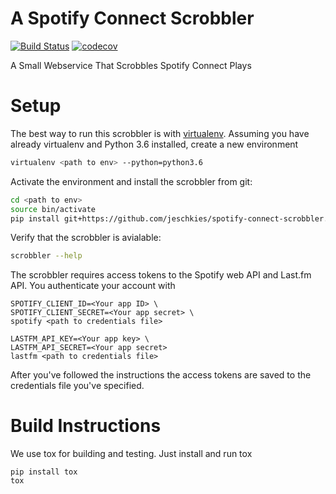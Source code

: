 # A Spotify Connect Scrobbler

[![Build Status](https://travis-ci.org/jeschkies/spotify-connect-scrobbler.svg?branch=master)](https://travis-ci.org/jeschkies/spotify-connect-scrobbler) [![codecov](https://codecov.io/gh/jeschkies/spotify-connect-scrobbler/branch/master/graph/badge.svg)](https://codecov.io/gh/jeschkies/spotify-connect-scrobbler)

A Small Webservice That Scrobbles Spotify Connect Plays

# Setup

The best way to run this scrobbler is with [virtualenv](https://virtualenv.pypa.io).
Assuming you have already virtualenv and Python 3.6 installed, create a new environment

  ```bash
  virtualenv <path to env> --python=python3.6
  ```

Activate the environment and install the scrobbler from git:

  ```bash
  cd <path to env>
  source bin/activate
  pip install git+https://github.com/jeschkies/spotify-connect-scrobbler.git
  ```

Verify that the scrobbler is avialable:

  ```bash
  scrobbler --help
  ```

The scrobbler requires access tokens to the Spotify web API and Last.fm API.
You authenticate your account with

  ```
  SPOTIFY_CLIENT_ID=<Your app ID> \
  SPOTIFY_CLIENT_SECRET=<Your app secret> \
  spotify <path to credentials file>

  LASTFM_API_KEY=<Your app key> \
  LASTFM_API_SECRET=<Your app secret>
  lastfm <path to credentials file>
  ```

After you've followed the instructions the access tokens are saved to the
credentials file you've specified.

# Build Instructions

We use tox for building and testing. Just install and run tox

  ```
  pip install tox
  tox
  ```
